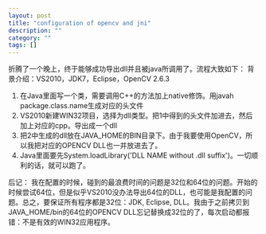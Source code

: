 ```yaml
---
layout: post
title: "configuration of opencv and jni"
description: ""
category: ""
tags: []
---
```



折腾了一个晚上，终于能够成功导出dll并且被java所调用了。流程大致如下：
背景介绍：VS2010，JDK7，Eclipse，OpenCV 2.6.3

1. 在Java里面写一个类，需要调用C++的方法加上native修饰。用javah package.class.name生成对应的头文件
2. VS2010新建WIN32项目，选择为dll类型。把1中得到的头文件加进去，然后加上对应的cpp。导出成一个dll
3. 把2中生成的dll放在JAVA_HOME的BIN目录下。由于我要使用OpenCV，所以我把对应的OPENCV DLL也一并放进去了。
4. Java里面要先System.loadLibrary('DLL NAME without .dll suffix')。一切顺利的话，就可以跑了。


后记：
我在配置的时候，碰到的最浪费时间的问题是32位和64位的问题。开始的时候尝试64位，但是似乎VS2010没办法导出64位的DLL，也可能是我配置的问题。总之，要保证所有程序都是32位：JDK, Eclipse, DLL。我由于之前拷贝到JAVA_HOME/bin的64位的OPENCV DLL忘记替换成32位的了，每次启动都报错：不是有效的WIN32应用程序。

